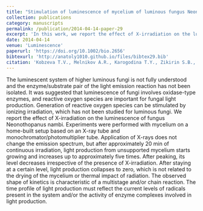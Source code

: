 ```yaml
---
title: "Stimulation of luminescence of mycelium of luminous fungus Neonothopanus nambi by ionizing radiation"
collection: publications
category: manuscripts
permalink: /publication/2014-04-14-paper-29
excerpt: 'In this work, we report the effect of X-irradiation on the luminescence of fungus Neonothopanus nambi. Application of X-rays does not change the emission spectrum, but after approximately 20 min of continuous irradiation, light production from unsupported mycelium starts growing'
date: 2014-04-14
venue: 'Luminescence'
paperurl: 'https://doi.org/10.1002/bio.2656'
bibtexurl: 'http://anatoly1010.github.io/files/bibtex29.bib'
citation: 'Kobzeva T.V., Melnikov A.R., Karogodina T.Y., Zikirin S.B., Stass D.V., Molin Y.N., Rodicheva E.K., Medvedeva S.E., Puzyr A.P., Burov A.A., Bondar V.S., Gitelson J.I. &quot;Stimulation of luminescence of mycelium of luminous fungus Neonothopanus nambi by ionizing radiation&quot; <i>Luminescence</i>. 2014. 29(7). P. 703-710.'
---
```

The luminescent system of higher luminous fungi is not fully understood and the enzyme/substrate pair of the light emission reaction has not been isolated. It was suggested that luminescence of fungi involves oxidase-type enzymes, and reactive oxygen species are important for fungal light production. Generation of reactive oxygen species can be stimulated by ionizing irradiation, which has not been studied for luminous fungi. We report the effect of X-irradiation on the luminescence of fungus Neonothopanus nambi. Experiments were performed with mycelium on a home-built setup based on an X-ray tube and monochromator/photomultiplier tube. Application of X-rays does not change the emission spectrum, but after approximately 20 min of continuous irradiation, light production from unsupported mycelium starts growing and increases up to approximately five times. After peaking, its level decreases irrespective of the presence of X-irradiation. After staying at a certain level, light production collapses to zero, which is not related to the drying of the mycelium or thermal impact of radiation. The observed shape of kinetics is characteristic of a multistage and/or chain reaction. The time profile of light production must reflect the current levels of radicals present in the system and/or the activity of enzyme complexes involved in light production.